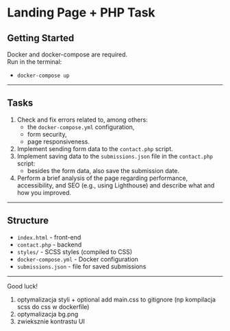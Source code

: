 # Landing Page + PHP Task

## Getting Started

Docker and docker-compose are required.  
Run in the terminal:
- `docker-compose up`

---

## Tasks

1. Check and fix errors related to, among others:
   - the `docker-compose.yml` configuration,
   - form security,
   - page responsiveness.
2. Implement sending form data to the `contact.php` script.
3. Implement saving data to the `submissions.json` file in the `contact.php` script:
   - besides the form data, also save the submission date.
4. Perform a brief analysis of the page regarding performance, accessibility, and SEO (e.g., using Lighthouse) and describe what and how you improved.

---

## Structure

- `index.html` - front-end
- `contact.php` - backend
- `styles/` - SCSS styles (compiled to CSS)
- `docker-compose.yml` - Docker configuration
- `submissions.json` - file for saved submissions

---

Good luck!



<!-- npx sass styles/main.scss styles/main.css -->

1. optymalizacja styli + optional add main.css to gitignore (np kompilacja scss do css w dockerfile)
2. optymalizacja bg.png
3. zwieksznie kontrastu UI 